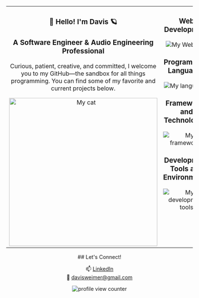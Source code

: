 <div align="center">
<table>
    <tr>
      <td valign="top">
        <div align="center">
          <h3>🚀 Hello! I'm Davis  🪐</h3>
          <h3>A Software Engineer & Audio Engineering Professional</h3>
          <p>
            Curious, patient, creative, and committed, I welcome you to my GitHub—the sandbox for all things programming. You can find some of my favorite and current projects below.
          </p>
          <img src="https://github.com/DavisWeimer/DavisWeimer/assets/128326999/a2cec57a-870f-4016-8d16-df72aefd6191" alt="My cat" width="400" height="400"/>
        </div>
      </td>
      <td valign="top">
        <div align="center">
          <h3>Web Development</h3>
          <p>
            <img src="https://skillicons.dev/icons?i=github,html,css" alt="My Web Dev"/>
          </p>
          <h3>Programming Languages</h3>
          <p>
            <img src="https://skillicons.dev/icons?i=ruby,js,cpp" alt="My languages"/>
          </p>
          <h3>Frameworks and Technologies</h3>
          <p align="center">
            <img src="https://skillicons.dev/icons?i=rails,react,postgres,graphql,nodejs,bootstrap&perline=3" alt="My frameworks"/>
          </p>
          <h3>Development Tools and Environments</h3>
          <p>
            <img src="https://skillicons.dev/icons?i=vscode,postman,git" alt="My development tools"/>
          </p>
        </div>
      </td>
    </tr>
  </table>
## Let's Connect!

📫 [LinkedIn](https://www.linkedin.com/in/davis-weimer/)  
📧 davisweimer@gmail.com 


<p>
  <img src="https://komarev.com/ghpvc/?username=yourgithubusername&label=Profile%20views&style=flat-square" alt="profile view counter" />
</p>

</div>
